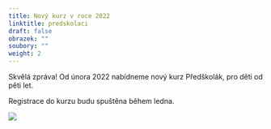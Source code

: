 ```yaml
---
title: Nový kurz v roce 2022
linktitle: predskolaci
draft: false
obrazek: ""
soubory: ""
weight: 2
---
```

Skvělá zpráva! Od února 2022 nabídneme nový kurz Předškolák,  pro děti od pěti let. 

Registrace do kurzu budu spuštěna během ledna.  

![](/assets/media/baner_predskolak.jpg)